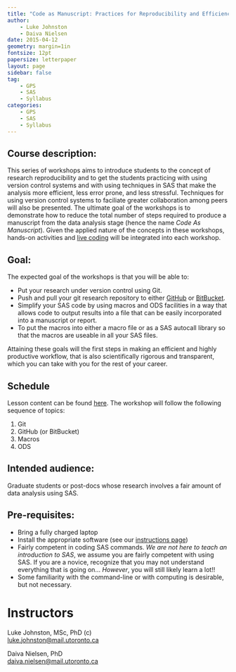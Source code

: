 ```yaml
---
title: "Code as Manuscript: Practices for Reproducibility and Efficiency in SAS"
author:
    - Luke Johnston
    - Daiva Nielsen
date: 2015-04-12
geometry: margin=1in
fontsize: 12pt
papersize: letterpaper
layout: page
sidebar: false
tag:
    - GPS
    - SAS
    - Syllabus
categories:
    - GPS
    - SAS
    - Syllabus
---
```


## Course description: ##

This series of workshops aims to introduce students to the concept of
research reproducibility and to get the students practicing with using
version control systems and with using techniques in SAS that make the
analysis more efficient, less error prone, and less stressful.
Techniques for using version control systems to faciliate greater
collaboration among peers will also be presented.  The ultimate goal
of the workshops is to demonstrate how to reduce the total number of
steps required to produce a manuscript from the data analysis stage
(hence the name *Code As Manuscript*).  Given the applied nature of
the concepts in these workshops, hands-on activities and
[live coding](http://en.wikipedia.org/wiki/Live_coding) will be
integrated into each workshop.

## Goal: ##

The expected goal of the workshops is that you will be able to:

* Put your research under version control using Git.
* Push and pull your git research repository to either
  [GitHub](https://github.com/) or
  [BitBucket](https://bitbucket.org/).
* Simplify your SAS code by using macros and ODS facilities in a way
  that allows code to output results into a file that can be easily
  incorporated into a manuscript or report.
* To put the macros into either a macro file or as a SAS autocall
  library so that the macros are useable in all your SAS files.

Attaining these goals will the first steps in making an efficient and
highly productive workflow, that is also scientifically rigorous and
transparent, which you can take with you for the rest of your career.

## Schedule ##

Lesson content can be found [here](/lessons/).  The workshop will
follow the following sequence of topics:

1. Git
2. GitHub (or BitBucket)
3. Macros
4. ODS

## Intended audience: ##

Graduate students or post-docs whose research involves a fair amount
of data analysis using SAS.

## Pre-requisites: ##

* Bring a fully charged laptop
* Install the appropriate software (see our
  [instructions page](/lessons/instructions/))
* Fairly competent in coding SAS commands.  *We are not here to teach
  an introduction to SAS*, we assume you are fairly competent with
  using SAS.  If you are a novice, recognize that you may not
  understand everything that is going on... *However*, you will still
  likely learn a lot!!
* Some familiarity with the command-line or with computing is
  desirable, but not necessary.

# Instructors #

Luke Johnston, MSc, PhD (c)  
luke.johnston@mail.utoronto.ca

Daiva Nielsen, PhD  
daiva.nielsen@mail.utoronto.ca
